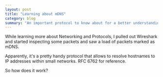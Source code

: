 ```yaml
---
layout: post
title: "Learning about mDNS"
category: blog
summary: "An important protocol to know about for a better understanding of Networking"
---
```


While learning more about Networking and Protocols, I pulled out Wireshark and started inspecting some packets and saw a load of packets marked as mDNS.

Apparently, it's a pretty handy protocol that allows to resolve hostnames to IP addresses within small networks. RFC 6762 for reference.

So how does it work?

